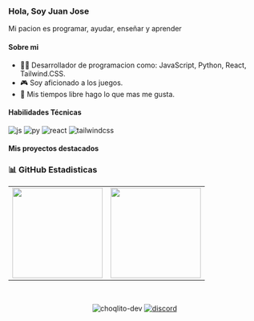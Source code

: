 ### Hola, Soy Juan Jose

Mi pacion es programar, ayudar, enseñar y aprender

#### Sobre mi
- 🧑‍💻 Desarrollador de programacion como: JavaScript, Python, React, Tailwind.CSS.
- 🎮 Soy aficionado a los juegos.
- 🧬 Mis tiempos libre hago lo que mas me gusta.

#### Habilidades Técnicas
<a><img src="https://img.shields.io/badge/JavaScript-F7DF1E.svg?style=for-the-badge&logo=JavaScript&logoColor=black" alt="js" /></a>
<a><img src="https://img.shields.io/badge/Python-3776AB.svg?style=for-the-badge&logo=Python&logoColor=white" alt="py" /></a>
<a><img src="https://img.shields.io/badge/react-%2320232a.svg?style=for-the-badge&logo=react&logoColor=%2361DAFB" alt="react" /></a>
<a><img src="https://img.shields.io/badge/tailwindcss-%2338B2AC.svg?style=for-the-badge&logo=tailwind-css&logoColor=white" alt="tailwindcss" /></a>

#### Mis proyectos destacados


### 📊 GitHub Estadisticas
<table>
  <tr>
	<td align="center" style="padding=0;width=50%;">
	  <img align="center" style="padding=0;" src="https://github-readme-stats.vercel.app/api/?username=choqlito-dev&show_icons=true&title_color=60a5fa&text_color=f8fafc&theme=react&hide_border=true&count_private=true&bg_color=0f172a" height="180" />
	</td>
	<td align="center" style="padding=0;width=50%;">
	  <img align="center" style="padding=0;" src="https://github-readme-stats.vercel.app/api/top-langs/?username=choqlito-dev&title_color=60a5fa&text_color=f8fafc&theme=react&hide_border=true&count_private=true&layout=compact&bg_color=0f172a" height="180" />
	</td>
  </tr>
</table>

<br />
<p align="center">
  <img src="https://komarev.com/ghpvc/?username=choqlito-dev&label=Profile%20views&color=0e75b6&style=flat" alt="choqlito-dev" />
  <a href="https://discord.gg/invite/zsTzTCfEyj"><img src="https://img.shields.io/badge/Discord-5865F2.svg?style=for-the-badge&logo=Discord&logoColor=white" alt="discord" /></a>
</p>
